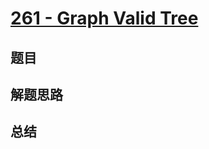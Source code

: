 # [261 - Graph Valid Tree](https://leetcode.com/problems/graph-valid-tree/)

## 题目


## 解题思路


## 总结



